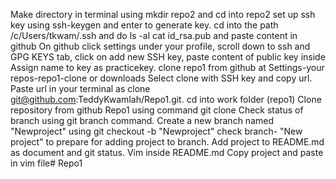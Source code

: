 Make directory in terminal using mkdir repo2 and cd into repo2
set up ssh key using ssh-keygen and enter to generate key.
cd into the path /c/Users/tkwam/.ssh and do ls -al
cat id_rsa.pub and paste content in github
On github click settings under your profile, scroll down to ssh and GPG KEYS tab, click on add new SSH key, paste content of public key inside
Assign name to key as practicekey.
clone repo1 from github at Settings-your repos-repo1-clone or downloads
Select clone with SSH key and copy url.
Paste url in your terminal as clone git@github.com:TeddyKwamlah/Repo1.git.
cd into work folder (repo1) 
Clone repository from github Repo1 using command git clone
Check status of branch using git branch command.
Create a new branch named "Newproject" using git checkout -b "Newproject"
check branch- "New project" to prepare for adding project to branch.
Add project to README.md as document and git status.
Vim inside README.md
Copy project and paste in vim file# Repo1
